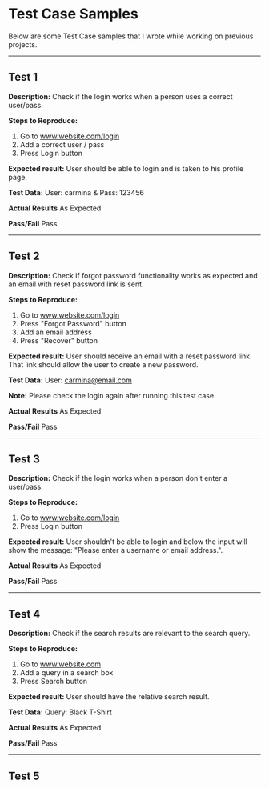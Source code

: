 # Test Case Samples

Below are some Test Case samples that I wrote while working on previous projects.

----------------
## Test 1
**Description:**
Check if the login works when a person uses a correct user/pass.

**Steps to Reproduce:**
1. Go to www.website.com/login
2. Add a correct user / pass
3. Press Login button

**Expected result:**
User should be able to login and is taken to his profile page.

**Test Data:**
User: carmina & Pass: 123456

**Actual Results**
As Expected

**Pass/Fail**
Pass

----------------
## Test 2
**Description:**
Check if forgot password functionality works as expected and an email with reset password link is sent.

**Steps to Reproduce:**
1. Go to www.website.com/login
2. Press "Forgot Password" button
3. Add an email address
4. Press "Recover" button

**Expected result:**
User should receive an email with a reset password link. That link should allow the user to create a new password.

**Test Data:**
User: carmina@email.com

**Note:**
Please check the login again after running this test case.

**Actual Results**
As Expected

**Pass/Fail**
Pass


----------------
## Test 3
**Description:**
Check if the login works when a person don't enter a user/pass.

**Steps to Reproduce:**
1. Go to www.website.com/login
2. Press Login button

**Expected result:**
User shouldn't be able to login and below the input will show the message: "Please enter a username or email address.". 

**Actual Results**
As Expected

**Pass/Fail**
Pass

-------------------------------

## Test 4
**Description:**
Check if the search results are relevant to the search query.

**Steps to Reproduce:**
1. Go to www.website.com
2. Add a query in a search box
3. Press Search button

**Expected result:**
User should have the relative search result.

**Test Data:**
Query: Black T-Shirt

**Actual Results**
As Expected

**Pass/Fail**
Pass

---------------------------------------

## Test 5




